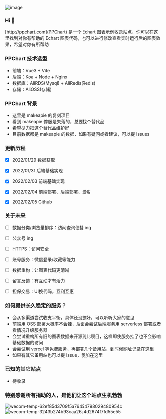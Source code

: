 ![image](https://user-images.githubusercontent.com/99037010/152569183-4bffb8be-6c08-4d2c-8578-f46fd254cf35.png)

### Hi 👋

[http://ppchart.com](PPChart) 是一个 Echart 图表示例收录站点，你可以在这里找到对你有帮助的 Echart 图表代码，也可以进行修改查看实时运行后的图表效果，希望对你有所帮助


### PPChart 技术选型
- 前端：Vue3 + Vite
- 后端：Koa + Node + Nginx
- 数据库：AliRDS(Mysql) + AliRedis(Redis)
- 存储：AliOSS(存储)


### PPChart 背景
- 这里是 makeapie 的复刻项目
- 看到 makeapie 停服是失落的，总要找个替代品
- 希望尽力把这个替代品维护好
- 目前数据都是 makeapie 的数据，如果有疑问或者建议，可以提 Issues


### 更新历程
- [x] 2022/01/29 数据获取
- [x] 2022/01/31 后端基础实现
- [x] 2022/02/03 前端基础实现
- [x] 2022/02/04 前端部署、后端部署、域名
- [x] 2022/02/05 Github



### 关于未来
- [ ] 数据分类/浏览量排序：访问查询便捷  ing
- [ ] 公众号 ing
- [ ] HTTPS：访问安全
- [ ] 账号服务：微信登录/收藏等能力
- [ ] 数据重构：让图表代码更清晰
- [ ] 留言反馈：有互动才有活力
- [ ] 担保交易：UI换代码，互利互惠



### 如何提供长久稳定的服务？
  - 会从多渠道尝试收支平衡，具体还没想好，可以听听大家的意见
  - 前端用 OSS 部署大概率不会挂，后面会尝试后端服务用 serverless 部署或者看情况升级服务器
  - 会尝试重构所有旧的图表数据来开源到此项目，这样即使服务挂了也不会影响基础数据的访问
  - 会尝试用 vercel 等免费服务，再部署几个备用站，到时候网址记录在这里
  - 如果有其它备用站也可以提 Issue，我加在这里


### 已知的其它站点
- 待收录


### 特别感谢所有捐助的人，是他们让这个站点生机勃勃
![wecom-temp-62ef85d3709f5a76454798029480954c](https://user-images.githubusercontent.com/99037010/152575512-a27dbe6a-c0e6-4294-9495-b0388c4f2746.jpg)
![wecom-temp-3243b274b93caa26a4d2674f7fd55e55](https://user-images.githubusercontent.com/99037010/152575541-8eeb94c9-5cd3-4e1a-9b0f-d06dec2f4e11.jpg)





